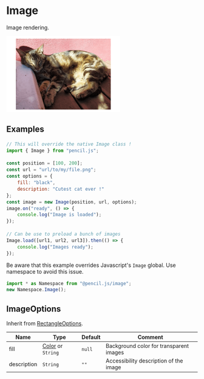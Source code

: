 # Image

Image rendering.

![Image example](../../../media/examples/image.png)


## Examples

```js
// This will override the native Image class !
import { Image } from "pencil.js";

const position = [100, 200];
const url = "url/to/my/file.png";
const options = {
    fill: "black",
    description: "Cutest cat ever !"
};
const image = new Image(position, url, options);
image.on("ready", () => {
    console.log("Image is loaded");
});

// Can be use to preload a bunch of images
Image.load([url1, url2, url3]).then(() => {
    console.log("Images ready");
});
```

Be aware that this example overrides Javascript's `Image` global. Use namespace to avoid this issue.

```js
import * as Namespace from "@pencil.js/image";
new Namespace.Image();
```


## ImageOptions
Inherit from [RectangleOptions](../rectangle/readme.md#rectangleoptions).

| Name | Type | Default | Comment |
| ---- | ---- | ------- | ------- |
|fill |[Color](../color/readme.md) or `String` |`null` |Background color for transparent images |
|description |`String` |`""` |Accessibility description of the image |
